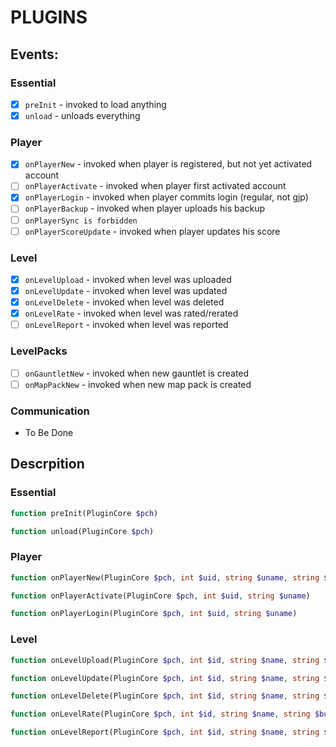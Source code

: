 # PLUGINS

## Events:
### Essential
- [X] `preInit` - invoked to load anything
- [X] `unload` - unloads everything
### Player
- [X] `onPlayerNew` - invoked when player is registered, but not yet activated account
- [ ] `onPlayerActivate` - invoked when player first activated account
- [X] `onPlayerLogin` - invoked when player commits login (regular, not gjp)
- [ ] `onPlayerBackup` - invoked when player uploads his backup
- [ ] `onPlayerSync is forbidden`
- [ ] `onPlayerScoreUpdate` - invoked when player updates his score
### Level
- [X] `onLevelUpload` - invoked when level was uploaded
- [X] `onLevelUpdate` - invoked when level was updated
- [X] `onLevelDelete` - invoked when level was deleted
- [X] `onLevelRate` - invoked when level was rated/rerated
- [ ] `onLevelReport` - invoked when level was reported
### LevelPacks
- [ ] `onGauntletNew` - invoked when new gauntlet is created
- [ ] `onMapPackNew` - invoked when new map pack is created
### Communication
- To Be Done


## Descrpition

### Essential
```php
function preInit(PluginCore $pch)

function unload(PluginCore $pch)
```
### Player
```php
function onPlayerNew(PluginCore $pch, int $uid, string $uname, string $email)

function onPlayerActivate(PluginCore $pch, int $uid, string $uname)

function onPlayerLogin(PluginCore $pch, int $uid, string $uname)
```
### Level
```php
function onLevelUpload(PluginCore $pch, int $id, string $name, string $builder, string $desc)

function onLevelUpdate(PluginCore $pch, int $id, string $name, string $builder, string $desc)

function onLevelDelete(PluginCore $pch, int $id, string $name, string $builder)

function onLevelRate(PluginCore $pch, int $id, string $name, string $builder, int $stars, int $likes, int $downloads, int $length, int $demonDiff, bool $isEpic, bool $isFeatured, array[uid,uname] $ratedBy)

function onLevelReport(PluginCore $pch, int $id, string $name, string $builder)
```